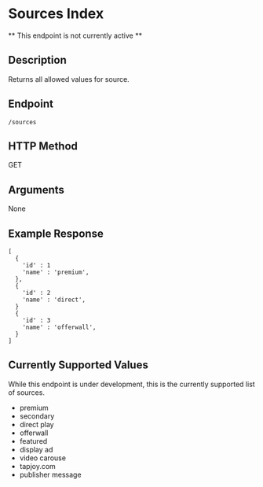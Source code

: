 # Sources Index
** This endpoint is not currently active **

## Description
Returns all allowed values for source.

## Endpoint
`/sources`

## HTTP Method
GET

## Arguments
None

## Example Response

```
[
  {
    'id' : 1
    'name' : 'premium',
  },
  {
    'id' : 2
    'name' : 'direct',
  }
  {
    'id' : 3
    'name' : 'offerwall',
  }
]
```

## Currently Supported Values
While this endpoint is under development, this is the currently supported list
of sources.

* premium
* secondary
* direct play
* offerwall
* featured
* display ad
* video carouse
* tapjoy.com
* publisher message
